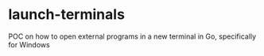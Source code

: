 # launch-terminals
POC on how to open external programs in a new terminal in Go, specifically for Windows
